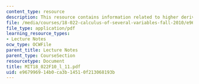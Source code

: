 ```yaml
---
content_type: resource
description: This resource contains information related to higher derivatives.
file: /media/courses/18-022-calculus-of-several-variables-fall-2010/e967996914b0ca3b14510f213068193b_MIT18_022F10_l_11.pdf
file_type: application/pdf
learning_resource_types:
- Lecture Notes
ocw_type: OCWFile
parent_title: Lecture Notes
parent_type: CourseSection
resourcetype: Document
title: MIT18_022F10_l_11.pdf
uid: e9679969-14b0-ca3b-1451-0f213068193b
---
```

